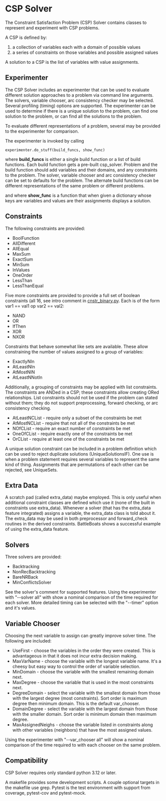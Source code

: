 # CSP Solver #

The Constraint Satisfaction Problem (CSP) Solver contains classes to represent and experiment with CSP problems. 

A CSP is defined by:

1. a collection of variables each with a domain of possible values
2. a series of constraints on those variables and possible assigned values

A solution to a CSP is the list of variables with value assignments.

## Experimenter ##

The CSP Solver includes an experimenter that can be used to evaluate different solution approaches to a problem via command line arguments. The solvers, variable chooser, arc consistency checker may be selected. Several profiling (timing) options are supported. The experimenter can be used to determine if there is a unique solution to the problem, can find one solution to the problem, or can find all the solutions to the problem.

To evaluate different representations of a problem, several may be provided to the experimenter for comparison.

The experimenter is invoked by calling

	experimenter.do_stuff(build_funcs, show_func)

where **build_funcs** is either a single build function or a list of build functions.
Each build function gets a pre-built csp\_solver. Problem and the 
build function should add variables and their domains, and any constraints to the problem. The solver, variable chooser and arc consistency checker can be set to defaults for the problem. The alternate build functions can be different representations of the same problem or different problems.

and where **show_func** is a function that when given a dictionary whose keys are variables and values are their assignments displays a solution. 

## Constraints ##

The following constraints are provided:

- BoolFunction
- AllDifferent
- AllEqual
- MaxSum
- ExactSum
- MinSum
- InValues
- OneOrder
- LessThan
- LessThanEqual

Five more constraints are provided to provide a full set of boolean constraints (all 16, see intro comment in [cnstr_binary.py](https://github.com/StoneShark/CSPSolver/blob/main/csp_solver/constraint/cnstr_binary.py). Each is of the form var1 == val1  op  var2 == val2:

- NAND
- OR
- IfThen
- XOR
- NXOR

Constraints that behave somewhat like sets are available. These allow constraining the number of values assigned to a group of variables:

- ExactlyNIn
- AtLeastNIn
- AtMostNIN
- AtLeastNNotIn

Additionally, a grouping of constraints may be applied with list constraints. The constraints are ANDed in a CSP; these constraints allow creating ORed relationships. List constraints should not be used if the problem can stated without them; they do not support preprocessing, forward checking, or arc consistency checking.

- AtLeastNCList - require only a subset of the constraints be met
- AtMostNCList - require that not all of the constraints be met
- NOfCList - require an exact number of constraints be met
- OneOfCList - require exactly one of the constraints be met
- OrCList - require at least one of the constraints be met

A unique solution constraint can be included in a problem definition which can be used to reject duplicate solutions (UniqueSolutionsIF). One use is when a problem statement requires several variables to represent the same kind of thing. Assignments that are permutations of each other can be rejected, see UniqueSets.

## Extra Data ##

A scratch pad (called extra_data) maybe employed. This is only useful when additional constraint classes are defined which use it (none of the built in constraints use extra_data). Whenever a solver (that has the extra_data feature integrated) assigns a variable, the extra_data class is told about it. The extra_data may be used in both preprocessor and forward_check routines in the derived constraints. BattleBoats shows a successful example of using the extra_data feature.

## Solvers ##

Three solvers are provided:

- Backtracking
- NonRecBacktracking
- BareNRBack
- MinConflictsSolver

See the solver's comment for supported features. Using the experimenter with "--solver all" with show a nominal comparison of the time required for each solver. More detailed timing can be selected with the "--timer" option and it's values.

## Variable Chooser ##

Choosing the next variable to assign can greatly improve solver time. The following are included:

- UseFirst - choose the variables in the order they were created. This is advantageous in that it does not incur extra decision making.
- MaxVarName - choose the variable with the longest variable name. It's a cheesy but easy way to control the order of variable selection.
- MinDomain - choose the variable with the smallest remaining domain next.
- MaxDegree - choose the variable that is used in the most constraints next.
- DegreeDomain - select the variable with the smallest domain from those with the largest degree (most constraints).  Sort order is maximum degree then minimum domain. This is the default var_chooser.
- DomainDegree - select the variable with the largest domain from those with the smaller domain. Sort order is minimum domain then maximum degree.
- MaxAssignedNeighs - choose the variable listed in constraints along with other variables (neighbors) that have the most assigned values.

Using the experimenter with "--var_chooser all" will show a nominal comparison of the time required to with each chooser on the same problem.

## Compatibility ##
CSP Solver requires only standard python 3.12 or later.

A makefile provides some development scripts. A couple optional targets in the makefile use grep. Pytest is the test environment with support from coverage, pytest-cov and pytest-mock.
